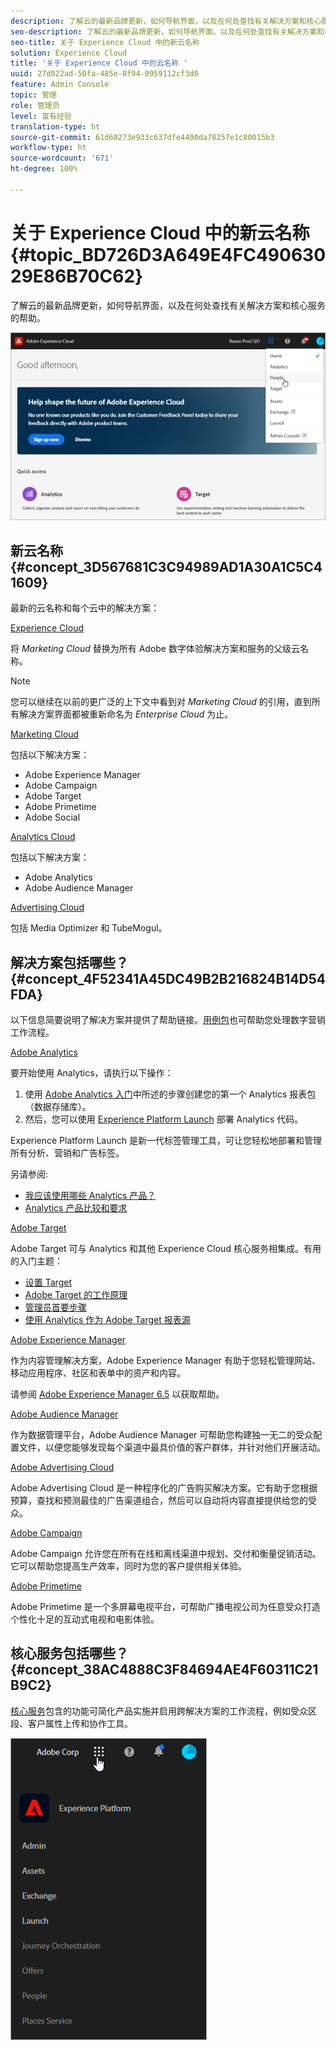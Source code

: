 ```yaml
---
description: 了解云的最新品牌更新，如何导航界面，以及在何处查找有关解决方案和核心服务的帮助。
seo-description: 了解云的最新品牌更新，如何导航界面，以及在何处查找有关解决方案和核心服务的帮助。
seo-title: 关于 Experience Cloud 中的新云名称
solution: Experience Cloud
title: '关于 Experience Cloud 中的云名称 '
uuid: 27d022ad-50fa-485e-8f94-0959112cf3d0
feature: Admin Console
topic: 管理
role: 管理员
level: 富有经验
translation-type: ht
source-git-commit: 61d60273e933c637dfe4400da78257e1c80015b3
workflow-type: ht
source-wordcount: '671'
ht-degree: 100%

---
```



# 关于 Experience Cloud 中的新云名称 {#topic_BD726D3A649E4FC49063029E86B70C62}

了解云的最新品牌更新，如何导航界面，以及在何处查找有关解决方案和核心服务的帮助。

![](assets/cloud-pulldown.png)

## 新云名称 {#concept_3D567681C3C94989AD1A30A1C5C41609}

最新的云名称和每个云中的解决方案：

[Experience Cloud](https://www.adobe.com/cn/experience-cloud.html?promoid=FZPQZ2HS&amp;mv=other)

将 *Marketing Cloud* 替换为所有 Adobe 数字体验解决方案和服务的父级云名称。

>[!NOTE]
>
>您可以继续在以前的更广泛的上下文中看到对 *Marketing Cloud* 的引用，直到所有解决方案界面都被重新命名为 *Enterprise Cloud* 为止。

[Marketing Cloud](https://www.adobe.com/cn/marketing-cloud.html)

包括以下解决方案：

* Adobe Experience Manager
* Adobe Campaign
* Adobe Target
* Adobe Primetime
* Adobe Social

[Analytics Cloud](https://www.adobe.com/cn/data-analytics-cloud.html)

包括以下解决方案：

* Adobe Analytics
* Adobe Audience Manager

[Advertising Cloud](https://www.adobe.com/cn/advertising-cloud.html)

包括 Media Optimizer 和 TubeMogul。

## 解决方案包括哪些？{#concept_4F52341A45DC49B2B216824B14D54FDA}

以下信息简要说明了解决方案并提供了帮助链接。[用例包](https://helpx.adobe.com/cn/marketing-cloud/how-to/use-cases.html)也可帮助您处理数字营销工作流程。

[Adobe Analytics](https://docs.adobe.com/content/help/zh-Hans/analytics/landing/home.html)

要开始使用 Analytics，请执行以下操作：

1. 使用 [Adobe Analytics 入门](https://docs.adobe.com/content/help/zh-Hans/analytics/analyze/analysis-workspace/home.html)中所述的步骤创建您的第一个 Analytics 报表包（数据存储库）。
1. 然后，您可以使用 [Experience Platform Launch](https://docs.adobe.com/content/help/zh-Hans/launch/using/intro/get-started/quick-start.html) 部署 Analytics 代码。

Experience Platform Launch 是新一代标签管理工具，可让您轻松地部署和管理所有分析、营销和广告标签。

另请参阅:

* [我应该使用哪些 Analytics 产品？](https://docs.adobe.com/content/help/zh-Hans/analytics/admin/admin-overview/which-analytics-tool.html)
* [Analytics 产品比较和要求](https://docs.adobe.com/content/help/zh-Hans/analytics/admin/admin-overview/analytics-product-comparison.html)

[Adobe Target](https://docs.adobe.com/content/help/zh-Hans/target/using/target-home.html)

Adobe Target 可与 Analytics 和其他 Experience Cloud 核心服务相集成。有用的入门主题：

* [设置 Target](https://docs.adobe.com/content/help/zh-Hans/target/using/administer/administrating-target.html)
* [Adobe Target 的工作原理](https://docs.adobe.com/content/help/zh-Hans/target/using/introduction/how-target-works.html)
* [管理员首要步骤](https://docs.adobe.com/content/help/zh-Hans/target/using/administer/start-target.html)
* [使用 Analytics 作为 Adobe Target 报表源](https://docs.adobe.com/content/help/zh-Hans/target/using/integrate/a4t/a4t.html)

[Adobe Experience Manager](https://helpx.adobe.com/cn/support/experience-manager/6-5.html)

作为内容管理解决方案，Adobe Experience Manager 有助于您轻松管理网站、移动应用程序、社区和表单中的资产和内容。

请参阅 [Adobe Experience Manager 6.5](https://helpx.adobe.com/cn/support/experience-manager/6-5.html) 以获取帮助。

[Adobe Audience Manager](https://docs.adobe.com/content/help/zh-Hans/audience-manager/user-guide/aam-home.html)

作为数据管理平台，Adobe Audience Manager 可帮助您构建独一无二的受众配置文件，以便您能够发现每个渠道中最具价值的客户群体，并针对他们开展活动。

[Adobe Advertising Cloud](https://docs.adobe.com/content/help/zh-Hans/release-notes/experience-cloud/current.html#adcloud)

Adobe Advertising Cloud 是一种程序化的广告购买解决方案。它有助于您根据预算，查找和预测最佳的广告渠道组合，然后可以自动将内容直接提供给您的受众。

[Adobe Campaign](https://docs.adobe.com/content/help/zh-Hans/campaign-standard/using/getting-started/about-adobe-campaign/campaign-orchestration.html)

Adobe Campaign 允许您在所有在线和离线渠道中规划、交付和衡量促销活动。它可以帮助您提高生产效率，同时为您的客户提供相关体验。

[Adobe Primetime](https://help.adobe.com/en_US/primetime/)

Adobe Primetime 是一个多屏幕电视平台，可帮助广播电视公司为任意受众打造个性化十足的互动式电视和电影体验。

## 核心服务包括哪些？{#concept_38AC4888C3F84694AE4F60311C21B9C2}

[核心服务](https://docs.adobe.com/content/help/zh-Hans/core-services/interface/about-core-services/core-services-landing.html)包含的功能可简化产品实施并启用跨解决方案的工作流程，例如受众区段、客户属性上传和协作工具。

![](assets/core-services.png)
